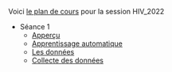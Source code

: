 Voici [le plan de cours](https://nme.notion.site/ACT6100H22-ed57f8cd937442ce932c6bdd60a5a813) pour la session HIV_2022

* Séance 1
    * [Apperçu](https://nmeraihi.github.io/conferences/act6100_0_appercu.html#/)
    * [Apprentissage automatique](https://nmeraihi.github.io/conferences/act6100_1_1_apprentissage_automatique-slides.html#/)
    * [Les données](https://nmeraihi.github.io/conferences/act6100_1_2_Les_donnees.html#/)
    * [Collecte des données](https://nmeraihi.github.io/conferences/act6100_1_3_collectData_slides.html#/)
